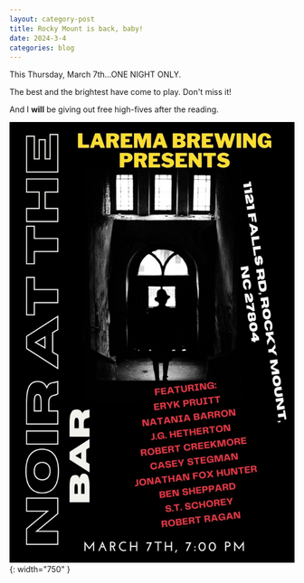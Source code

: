 ```yaml
---
layout: category-post
title: Rocky Mount is back, baby!
date: 2024-3-4
categories: blog
---
```


This Thursday, March 7th...ONE NIGHT ONLY.

The best and the brightest have come to play. Don't miss it!

And I **will** be giving out free high-fives after the reading.

![image](/assets/rocky-mount-NATB-march-2024.jpeg){: width="750" }